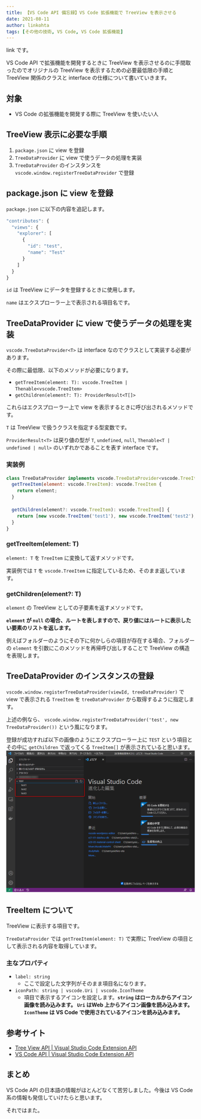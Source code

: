 ```yaml
---
title: 【VS Code API 備忘録】VS Code 拡張機能で TreeView を表示させる
date: 2021-08-11
author: linkohta
tags: [その他の技術, VS Code, VS Code 拡張機能]
---
```


link です。

VS Code API で拡張機能を開発するときに TreeView を表示させるのに手間取ったのでオリジナルの TreeView を表示するための必要最低限の手順と TreeView 関係のクラスと interface の仕様について書いていきます。

## 対象

- VS Code の拡張機能を開発する際に TreeView を使いたい人

## TreeView 表示に必要な手順

1. `package.json` に view を登録
2. `TreeDataProvider` に view で使うデータの処理を実装
3. `TreeDataProvider` のインスタンスを `vscode.window.registerTreeDataProvider` で登録

## package.json に view を登録

`package.json` に以下の内容を追記します。
```js
"contributes": {
  "views": {
    "explorer": [
      {
        "id": "test",
        "name": "Test"
      }
    ]
  }
}
```
`id` は TreeView にデータを登録するときに使用します。

`name` はエクスプローラー上で表示される項目名です。

## TreeDataProvider に view で使うデータの処理を実装

`vscode.TreeDataProvider<T>` は interface なのでクラスとして実装する必要があります。

その際に最低限、以下のメソッドが必要になります。

- `getTreeItem(element: T): vscode.TreeItem | Thenable<vscode.TreeItem>`
- `getChildren(element?: T): ProviderResult<T[]>`

これらはエクスプローラー上で view を表示するときに呼び出されるメソッドです。

`T` は TreeView で扱うクラスを指定する型変数です。

`ProviderResult<T>` は戻り値の型が `T`, `undefined`, `null`, `Thenable<T | undefined | null>` のいずれかであることを表す interface です。

### 実装例
```js
class TreeDataProvider implements vscode.TreeDataProvider<vscode.TreeItem> {
  getTreeItem(element: vscode.TreeItem): vscode.TreeItem {
    return element;
  }

  getChildren(element?: vscode.TreeItem): vscode.TreeItem[] {
    return [new vscode.TreeItem('test1'), new vscode.TreeItem('test2'), new vscode.TreeItem('test3')];
  }
}
```
### getTreeItem(element: T)

`element: T` を `TreeItem` に変換して返すメソッドです。

実装例では `T` を `vscode.TreeItem` に指定しているため、そのまま返しています。

### getChildren(element?: T)

`element` の TreeView としての子要素を返すメソッドです。

**`element` が `null` の場合、ルートを表しますので、戻り値にはルートに表示したい要素のリストを返します。**

例えばフォルダーのようにその下に何かしらの項目が存在する場合、フォルダーの `element` を引数にこのメソッドを再帰呼び出しすることで TreeView の構造を表現します。

## TreeDataProvider のインスタンスの登録

`vscode.window.registerTreeDataProvider(viewId, treeDataProvider)` で view で表示される `TreeItem` を `treeDataProvider` から取得するように指定します。

上述の例なら、 `vscode.window.registerTreeDataProvider('test', new TreeDataProvider())` という風になります。

登録が成功すれば以下の画像のようにエクスプローラー上に `TEST` という項目とその中に `getChildren` で返ってくる `TreeItem[]` が表示されていると思います。
![](images/vscodeapi-view-treeview-1.png)

## TreeItem について

TreeView に表示する項目です。

`TreeDataProvider` では `getTreeItem(element: T)` で実際に TreeView の項目として表示される内容を取得しています。

### 主なプロパティ

- `label: string`
  - ここで設定した文字列がそのまま項目名になります。
- `iconPath: string | vscode.Uri | vscode.IconTheme`
  - 項目で表示するアイコンを設定します。**`string` はローカルからアイコン画像を読み込みます。 `Uri` はWeb 上からアイコン画像を読み込みます。 `IconTheme` は VS Code で使用されているアイコンを読み込みます。**

## 参考サイト

- [Tree View API | Visual Studio Code Extension API](https://code.visualstudio.com/api/extension-guides/tree-view)
- [VS Code API | Visual Studio Code Extension API](https://code.visualstudio.com/api/references/vscode-api#TreeItem)

## まとめ

VS Code API の日本語の情報がほとんどなくて苦労しました。今後は VS Code 系の情報も発信していけたらと思います。

それではまた。